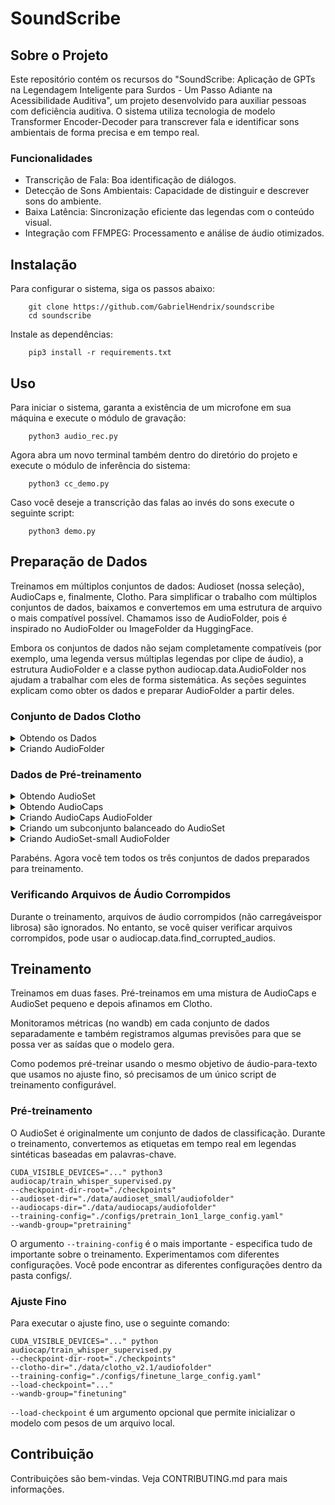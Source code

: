 # SoundScribe

## Sobre o Projeto

Este repositório contém os recursos do "SoundScribe: Aplicação de GPTs na Legendagem Inteligente para Surdos - Um Passo Adiante na Acessibilidade Auditiva", um projeto desenvolvido para auxiliar pessoas com deficiência auditiva. O sistema utiliza tecnologia de modelo Transformer Encoder-Decoder para transcrever fala e identificar sons ambientais de forma precisa e em tempo real.

### Funcionalidades
- Transcrição de Fala: Boa identificação de diálogos.
- Detecção de Sons Ambientais: Capacidade de distinguir e descrever sons do ambiente.
- Baixa Latência: Sincronização eficiente das legendas com o conteúdo visual.
- Integração com FFMPEG: Processamento e análise de áudio otimizados.

## Instalação

Para configurar o sistema, siga os passos abaixo:
```
    git clone https://github.com/GabrielHendrix/soundscribe
    cd soundscribe
```
Instale as dependências:

```
    pip3 install -r requirements.txt
```

## Uso

Para iniciar o sistema, garanta a existência de um microfone em sua máquina e execute o módulo de gravação:

```
    python3 audio_rec.py
```

Agora abra um novo terminal também dentro do diretório do projeto e execute o módulo de inferência do sistema:

```
    python3 cc_demo.py
```

Caso você deseje a transcrição das falas ao invés do sons execute o seguinte script:

```
    python3 demo.py
```

## Preparação de Dados

Treinamos em múltiplos conjuntos de dados: Audioset (nossa seleção), AudioCaps e, finalmente, Clotho. Para simplificar o trabalho com múltiplos conjuntos de dados, baixamos e convertemos em uma estrutura de arquivo o mais compatível possível. Chamamos isso de AudioFolder, pois é inspirado no AudioFolder ou ImageFolder da HuggingFace.

Embora os conjuntos de dados não sejam completamente compatíveis (por exemplo, uma legenda versus múltiplas legendas por clipe de áudio), a estrutura AudioFolder e a classe python audiocap.data.AudioFolder nos ajudam a trabalhar com eles de forma sistemática. As seções seguintes explicam como obter os dados e preparar AudioFolder a partir deles.



### Conjunto de Dados Clotho

<details>
  <summary> Obtendo os Dados </summary>

```
mkdir -p data/clotho_v2.1/audiofolder
```

Baixe os dados de https://zenodo.org/record/4783391 e extraia csv na pasta data/clotho_v2.1 e os áudios na pasta data/clotho_v2.1/audiofolder. Sua estrutura de diretórios deve ser assim:

```
soundscribe/
├── audiocap
│ ...
...
|
├── data
│ └── clotho_v2.1
│ ├── audiofolder
│ │ ├─ desenvolvimento
│ │ ├─ avaliação
│ │ ├─ teste
│ │ └─ validação
│ ├── clotho_captions_desenvolvimento.csv
│ ├── clotho_captions_avaliação.csv
│ ├── clotho_captions_validação.csv
│ ├── clotho_metadata_desenvolvimento.csv
│ ├── clotho_metadata_avaliação.csv
│ ├── clotho_metadata_teste.csv
│ └── clotho_metadata_validação.csv
...
```

</details>


<details>    
    <summary> Criando AudioFolder </summary>

Agora, prepare

```
python3 audiocap/prepare_audiofolder.py prepare-clotho-audiofolder data/clotho_v2.1/
```
Isso irá preparar a pasta no formato facilmente carregável.

Para limitar o tamanho de um conjunto (como validação e avaliação), execute:

```
python audiocap/prepare_audiofolder.py limit-clotho-split data/clotho_v2.1/audiofolder/ validação --limit 200
python audiocap/prepare_audiofolder.py limit-clotho-split data/clotho_v2.1/audiofolder/ avaliação --limit 400
```

Isso selecionará uma subamostra (com uma semente) do tamanho desejado e moverá os exemplos restantes para o conjunto de desenvolvimento.

</details>

### Dados de Pré-treinamento

<details>
  <summary> Obtendo AudioSet </summary>

AudioSet é um grande conjunto de dados de classificação multi-rótulos. Em nosso repositório, usamos informações da ontologia do AudioSet para construir legendas sintéticas baseadas em palavras-chave. Isso torna possível o pré-treinamento de um modelo de legendagem seq2seq (como Whisper) no AudioSet usando um pipeline de treinamento supervisionado de ponta a ponta.

As anotações do AudioSet são copiadas para este repositório, mas os áudios devem ser raspados do YouTube. Você pode usar o script `scripts/download_audioset.sh` que usará todos os núcleos para baixar e converter áudios com base em IDs do YouTube.

Torne o script executável

```
chmod +x ./scripts/download_audioset.sh
```

Baixe os arquivos de áudio

```
SPLIT='train_unbalanced' # execute novamente com 'train_balanced' ou 'eval'

mkdir -p logs/download_audioset

./scripts/download_audioset.sh
"data/audioset_full/csvs/${SPLIT}.csv"
"data/audioset_full/audios/${SPLIT}/" 2>&1
| tee >( sed 's/.*\r//' > "logs/download_audioset/${SPLIT}.txt" )
```
(`sed` está lá para excluir linhas de saída que apenas atualizam o progresso)

Por favor, note que raspar o AudioSet é apenas um esforço melhor. Vídeos podem ser excluídos do YouTube. Agora, você deve selecionar um subconjunto do AudioSet que atenda às suas necessidades. O AudioSet é fortemente desequilibrado, com música e fala ocorrendo na vasta maioria dos exemplos. No nosso caso, selecionamos cerca de 130k instâncias que cobriam o máximo possível das classes sub-representadas. No entanto, antes de selecionar o subconjunto, preparamos o AudioCaps - um conjunto de dados diferente que usamos para pré-treinamento. Isso é para evitar um vazamento entre os dois conjuntos de dados porque eles têm arquivos de áudio em comum.

</details>


<details>
  <summary> Obtendo AudioCaps </summary>

AudioCaps é um conjunto de dados de legendagem com muito mais áudios do que Clotho (mas é possivelmente de menor qualidade).

As anotações do AudioCaps também fazem parte deste repositório. Além disso, AudioCaps é um subconjunto do AudioSet,
então você tem todos os áudios do AudioCaps preparados uma vez que você baixa o AudioSet.
</details>
<details>
  <summary> Criando AudioCaps AudioFolder </summary>

Execute:

  ```
    python audiocap/prepare_audiofolder.py prepare-audiocaps-audiofolder \
    --audiocaps-path data/audiocaps \
    --audioset-path data/audioset_full \
    --audio-format mp3
  ```

 Isso copiará os arquivos do AudioSet e preparará a estrutura e anotações do AudioFolder
com registros descartados sobre áudios que estavam listados nos csvs do AudioCaps
mas os arquivos estavam ausentes (indisponíveis quando você raspou o AudioSet).
</details>
<details>
  <summary> Criando um subconjunto balanceado do AudioSet </summary>

Esta parte é a mais complexa. Queremos ao mesmo tempo

    um subconjunto diverso
    um subconjunto balanceado
    um subconjunto grande
    sem vazamento com o AudioCaps

Isso é difícil e não tem solução ótima. Especialmente balancear um conjunto de dados é complicado quando cada exemplo tem múltiplos rótulos.
Neste repositório, existem algumas utilidades que ajudam a selecioná-lo.

No entanto, o subconjunto que selecionamos também está disponível neste repositório em data/audioset_small.
</details>
<details>
  <summary> Criando AudioSet-small AudioFolder </summary>

Execute:

  ```shell
    python3 audiocap/prepare_audiofolder.py prepare-audioset-small-audiofolder \
    --audioset-small-path data/audioset_small \
    --audioset-full-path data/audioset_full \
    --audio-format mp3
  ```

</details>

Parabéns. Agora você tem todos os três conjuntos de dados preparados para treinamento.


### Verificando Arquivos de Áudio Corrompidos

Durante o treinamento, arquivos de áudio corrompidos (não carregáveis ​​por librosa) são ignorados. No entanto, se você quiser verificar arquivos corrompidos, pode usar o audiocap.data.find_corrupted_audios.

## Treinamento

Treinamos em duas fases. Pré-treinamos em uma mistura de AudioCaps e AudioSet pequeno e depois afinamos em Clotho.

Monitoramos métricas (no wandb) em cada conjunto de dados separadamente e também registramos algumas previsões para que se possa ver as saídas que o modelo gera.

Como podemos pré-treinar usando o mesmo objetivo de áudio-para-texto que usamos no ajuste fino, só precisamos de um único script de treinamento configurável.

### Pré-treinamento

O AudioSet é originalmente um conjunto de dados de classificação. Durante o treinamento, convertemos as etiquetas em tempo real em legendas sintéticas baseadas em palavras-chave.

```
CUDA_VISIBLE_DEVICES="..." python3
audiocap/train_whisper_supervised.py
--checkpoint-dir-root="./checkpoints"
--audioset-dir="./data/audioset_small/audiofolder"
--audiocaps-dir="./data/audiocaps/audiofolder"
--training-config="./configs/pretrain_1on1_large_config.yaml"
--wandb-group="pretraining"
```

O argumento `--training-config` é o mais importante - especifica tudo de importante sobre o treinamento. Experimentamos com diferentes configurações. Você pode encontrar as diferentes configurações dentro da pasta configs/.

### Ajuste Fino

Para executar o ajuste fino, use o seguinte comando:

```
CUDA_VISIBLE_DEVICES="..." python
audiocap/train_whisper_supervised.py
--checkpoint-dir-root="./checkpoints"
--clotho-dir="./data/clotho_v2.1/audiofolder"
--training-config="./configs/finetune_large_config.yaml"
--load-checkpoint="..."
--wandb-group="finetuning"
```
`--load-checkpoint` é um argumento opcional que permite inicializar o modelo com pesos de um arquivo local.


## Contribuição

Contribuições são bem-vindas. Veja CONTRIBUTING.md para mais informações.
